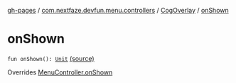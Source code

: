[gh-pages](../../index.md) / [com.nextfaze.devfun.menu.controllers](../index.md) / [CogOverlay](index.md) / [onShown](.)

# onShown

`fun onShown(): `[`Unit`](https://kotlinlang.org/api/latest/jvm/stdlib/kotlin/-unit/index.html) [(source)](https://github.com/NextFaze/dev-fun/tree/master/devfun-menu/src/main/java/com/nextfaze/devfun/menu/controllers/Cog.kt#L87)

Overrides [MenuController.onShown](../../com.nextfaze.devfun.menu/-menu-controller/on-shown.md)

